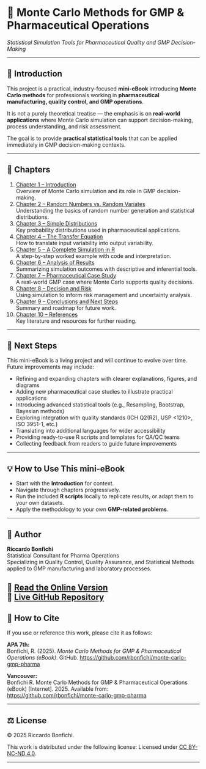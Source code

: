 # 📘 Monte Carlo Methods for GMP & Pharmaceutical Operations  
_Statistical Simulation Tools for Pharmaceutical Quality and GMP Decision-Making_

---

## 📖 Introduction
This project is a practical, industry-focused **mini-eBook** introducing **Monte Carlo methods** for professionals working in **pharmaceutical manufacturing, quality control, and GMP operations**.  

It is not a purely theoretical treatise — the emphasis is on **real-world applications** where Monte Carlo simulation can support decision-making, process understanding, and risk assessment.

The goal is to provide **practical statistical tools** that can be applied immediately in GMP decision-making contexts.

---

## 📑 Chapters

1. [Chapter 1 – Introduction](chapters/chapter01_intro.md)  
   Overview of Monte Carlo simulation and its role in GMP decision-making.  
2. [Chapter 2 – Random Numbers vs. Random Variates](chapters/chapter02_random-variates.md)  
   Understanding the basics of random number generation and statistical distributions.  
3. [Chapter 3 – Simple Distributions](chapters/chapter03_distributions.md)  
   Key probability distributions used in pharmaceutical applications.  
4. [Chapter 4 – The Transfer Equation](chapters/chapter04_transfer-equation.md)  
   How to translate input variability into output variability.  
5. [Chapter 5 – A Complete Simulation in R](chapters/chapter05_full-simulation.md)  
   A step-by-step worked example with code and interpretation.  
6. [Chapter 6 – Analysis of Results](chapters/chapter06_analysis.md)  
   Summarizing simulation outcomes with descriptive and inferential tools.  
7. [Chapter 7 – Pharmaceutical Case Study](chapters/chapter07_case-pharma.md)  
   A real-world GMP case where Monte Carlo supports quality decisions.  
8. [Chapter 8 – Decision and Risk](chapters/chapter08_decision-risk.md)  
   Using simulation to inform risk management and uncertainty analysis.  
9. [Chapter 9 – Conclusions and Next Steps](chapters/chapter09_conclusions-nextsteps.md)  
   Summary and roadmap for future work.  
10. [Chapter 10 – References](chapters/chapter10_references.md)  
    Key literature and resources for further reading.

---

## 🚀 Next Steps

This mini-eBook is a living project and will continue to evolve over time.
Future improvements may include:
- Refining and expanding chapters with clearer explanations, figures, and diagrams
- Adding new pharmaceutical case studies to illustrate practical applications
- Introducing advanced statistical tools (e.g., Resampling, Bootstrap, Bayesian methods)
- Exploring integration with quality standards (ICH Q2(R2), USP <1210>, ISO 3951-1, etc.)
- Translating into additional languages for wider accessibility
- Providing ready-to-use R scripts and templates for QA/QC teams
- Collecting feedback from readers to guide future improvements

---

## 💡 How to Use This mini-eBook
- Start with the **Introduction** for context.  
- Navigate through chapters progressively.  
- Run the included **R scripts** locally to replicate results, or adapt them to your own datasets.  
- Apply the methodology to your own **GMP-related problems**.  

---

## 👤 Author
**Riccardo Bonfichi**  
Statistical Consultant for Pharma Operations  
Specializing in Quality Control, Quality Assurance, and Statistical Methods applied to GMP manufacturing and laboratory processes.  

📌 [Read the Online Version](https://rbonfichi.github.io/monte-carlo-gmp-pharma/)  
📌 [Live GitHub Repository](https://github.com/rbonfichi/monte-carlo-gmp-pharma)
---

## 📖 How to Cite

If you use or reference this work, please cite it as follows:

**APA 7th:**  
Bonfichi, R. (2025). *Monte Carlo Methods for GMP & Pharmaceutical Operations (eBook)*. GitHub. https://github.com/rbonfichi/monte-carlo-gmp-pharma  

**Vancouver:**  
Bonfichi R. Monte Carlo Methods for GMP & Pharmaceutical Operations (eBook) [Internet]. 2025. Available from: https://github.com/rbonfichi/monte-carlo-gmp-pharma  

---

## ⚖️ License
© 2025 Riccardo Bonfichi.  

This work is distributed under the following license:
Licensed under [CC BY-NC-ND 4.0](https://creativecommons.org/licenses/by-nc-nd/4.0/).

---
